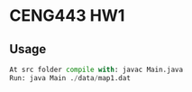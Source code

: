 
# CENG443 HW1


## Usage

```python
At src folder compile with: javac Main.java
Run: java Main ./data/map1.dat
```